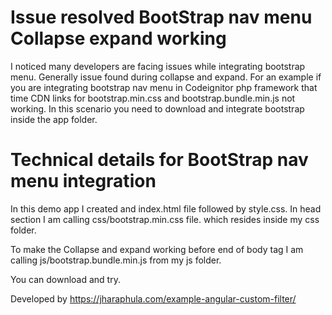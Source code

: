 # Issue resolved BootStrap nav menu Collapse expand working

I noticed many developers are facing issues while integrating bootstrap menu. Generally issue found during collapse and expand. For an example if you are integrating bootstrap nav menu in Codeignitor php framework that time CDN links for bootstrap.min.css and bootstrap.bundle.min.js not working. In this scenario you need to download and integrate bootstrap inside the app folder.

# Technical details for BootStrap nav menu integration

In this demo app I created and index.html file followed by style.css. In head section I am calling css/bootstrap.min.css file. which resides inside my css folder.

To make the Collapse and expand working before end of body tag I am calling js/bootstrap.bundle.min.js from my js folder.

You can download and try.

Developed by https://jharaphula.com/example-angular-custom-filter/
